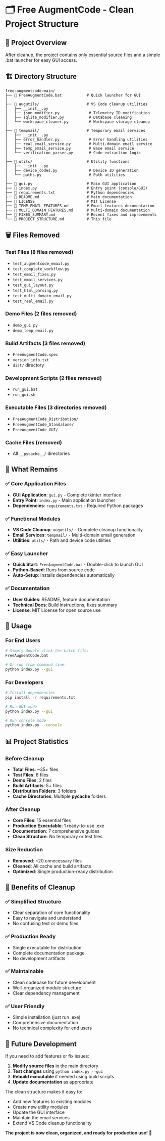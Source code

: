 # 🗂️ Free AugmentCode - Clean Project Structure

## 📁 Project Overview

After cleanup, the project contains only essential source files and a simple .bat launcher for easy GUI access.

## 🏗️ Directory Structure

```
free-augmentcode-main/
├── 🚀 FreeAugmentCode.bat           # Quick launcher for GUI
│
├── 📁 augutils/                     # VS Code cleanup utilities
│   ├── __init__.py
│   ├── json_modifier.py             # Telemetry ID modification
│   ├── sqlite_modifier.py           # Database cleaning
│   └── workspace_cleaner.py         # Workspace storage cleanup
│
├── 📁 tempmail/                     # Temporary email services
│   ├── __init__.py
│   ├── error_handler.py             # Error handling utilities
│   ├── real_email_service.py        # Multi-domain email service
│   ├── temp_email_service.py        # Base email service
│   └── verification_parser.py       # Code extraction logic
│
├── 📁 utils/                        # Utility functions
│   ├── __init__.py
│   ├── device_codes.py              # Device ID generation
│   └── paths.py                     # Path utilities
│
├── 📄 gui.py                        # Main GUI application
├── 📄 index.py                      # Entry point (console/GUI)
├── 📄 requirements.txt              # Python dependencies
├── 📄 README.md                     # Main documentation
├── 📄 LICENSE                       # MIT License
├── 📄 TEMP_EMAIL_FEATURES.md        # Email features documentation
├── 📄 MULTI_DOMAIN_FEATURES.md      # Multi-domain documentation
├── 📄 FIXES_SUMMARY.md              # Recent fixes and improvements
└── 📄 PROJECT_STRUCTURE.md          # This file
```

## 🗑️ Files Removed

### **Test Files** (8 files removed)
- `test_augmentcode_email.py`
- `test_complete_workflow.py`
- `test_email_fixes.py`
- `test_email_services.py`
- `test_gui_layout.py`
- `test_html_parsing.py`
- `test_multi_domain_email.py`
- `test_real_email.py`

### **Demo Files** (2 files removed)
- `demo_gui.py`
- `demo_temp_email.py`

### **Build Artifacts** (3 files removed)
- `FreeAugmentCode.spec`
- `version_info.txt`
- `dist/` directory

### **Development Scripts** (2 files removed)
- `run_gui.bat`
- `run_gui.sh`

### **Executable Files** (3 directories removed)
- `FreeAugmentCode_Distribution/`
- `FreeAugmentCode_Standalone/`
- `FreeAugmentCode_GUI/`

### **Cache Files** (removed)
- All `__pycache__/` directories

## 🎯 What Remains

### **✅ Core Application Files**
- **GUI Application**: `gui.py` - Complete tkinter interface
- **Entry Point**: `index.py` - Main application launcher
- **Dependencies**: `requirements.txt` - Required Python packages

### **✅ Functional Modules**
- **VS Code Cleanup**: `augutils/` - Complete cleanup functionality
- **Email Services**: `tempmail/` - Multi-domain email generation
- **Utilities**: `utils/` - Path and device code utilities

### **✅ Easy Launcher**
- **Quick Start**: `FreeAugmentCode.bat` - Double-click to launch GUI
- **Python-Based**: Runs from source code
- **Auto-Setup**: Installs dependencies automatically

### **✅ Documentation**
- **User Guides**: README, feature documentation
- **Technical Docs**: Build instructions, fixes summary
- **License**: MIT License for open source use

## 🚀 Usage

### **For End Users**
```bash
# Simply double-click the batch file:
FreeAugmentCode.bat

# Or run from command line:
python index.py --gui
```

### **For Developers**
```bash
# Install dependencies
pip install -r requirements.txt

# Run GUI mode
python index.py --gui

# Run console mode
python index.py --console
```

## 📊 Project Statistics

### **Before Cleanup**
- **Total Files**: ~35+ files
- **Test Files**: 8 files
- **Demo Files**: 2 files
- **Build Artifacts**: 5+ files
- **Distribution Folders**: 3 folders
- **Cache Directories**: Multiple __pycache__ folders

### **After Cleanup**
- **Core Files**: 15 essential files
- **Production Executable**: 1 ready-to-use .exe
- **Documentation**: 7 comprehensive guides
- **Clean Structure**: No temporary or test files

### **Size Reduction**
- **Removed**: ~20 unnecessary files
- **Cleaned**: All cache and build artifacts
- **Optimized**: Single production-ready distribution

## 🎉 Benefits of Cleanup

### **✅ Simplified Structure**
- Clear separation of core functionality
- Easy to navigate and understand
- No confusing test or demo files

### **✅ Production Ready**
- Single executable for distribution
- Complete documentation package
- No development artifacts

### **✅ Maintainable**
- Clean codebase for future development
- Well-organized module structure
- Clear dependency management

### **✅ User Friendly**
- Simple installation (just run .exe)
- Comprehensive documentation
- No technical complexity for end users

## 🔄 Future Development

If you need to add features or fix issues:

1. **Modify source files** in the main directory
2. **Test changes** using `python index.py --gui`
3. **Rebuild executable** if needed using build scripts
4. **Update documentation** as appropriate

The clean structure makes it easy to:
- Add new features to existing modules
- Create new utility modules
- Update the GUI interface
- Maintain the email services
- Extend VS Code cleanup functionality

**The project is now clean, organized, and ready for production use!** 🎉
